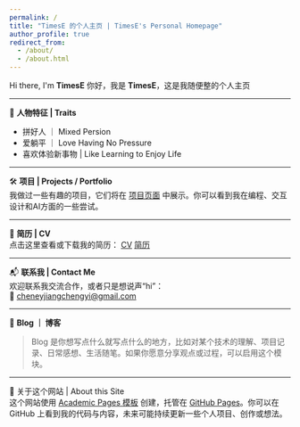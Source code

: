 ```yaml
---
permalink: /
title: "TimesE 的个人主页 | TimesE's Personal Homepage"
author_profile: true
redirect_from: 
  - /about/
  - /about.html
---
```


Hi there, I'm **TimesE** 
你好，我是 **TimesE**，这是我随便整的个人主页

---

🎯 **人物特征 | Traits**  
- 拼好人 ｜ Mixed Persion
- 爱躺平 ｜ Love Having No Pressure
- 喜欢体验新事物 | Like Learning to Enjoy Life

---

🛠 **项目 | Projects / Portfolio**  
我做过一些有趣的项目，它们将在 [项目页面](/portfolio/) 中展示。你可以看到我在编程、交互设计和AI方面的一些尝试。

---

📄 **简历 | CV**  
点击这里查看或下载我的简历： 
[CV](/files/CV.pdf) 
[简历](/files/简历.pdf)

---

📬 **联系我 | Contact Me**  
欢迎联系我交流合作，或者只是想说声“hi”：  
📧 cheneyjiangchengyi@gmail.com

---

📝 **Blog ｜ 博客**  
> Blog 是你想写点什么就写点什么的地方，比如对某个技术的理解、项目记录、日常感想、生活随笔。如果你愿意分享观点或过程，可以启用这个模块。

---

🧩 关于这个网站 | About this Site  
这个网站使用 [Academic Pages 模板](https://github.com/academicpages/academicpages.github.io) 创建，托管在 [GitHub Pages](https://pages.github.com)。你可以在 GitHub 上看到我的代码与内容，未来可能持续更新一些个人项目、创作或想法。
